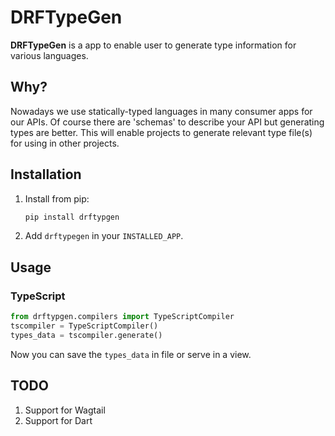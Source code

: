 # DRFTypeGen

**DRFTypeGen** is a app to enable user to generate type information for various languages.

## Why?
Nowadays we use statically-typed languages in many consumer apps for our APIs. Of course there are 'schemas' to describe your API but generating types are better. This will enable projects to generate relevant type file(s) for using in other projects.

## Installation
1. Install from pip:

   ```bash
   pip install drftypgen
   ```

2.  Add `drftypegen` in your `INSTALLED_APP`.

## Usage
### TypeScript
```python
from drftypgen.compilers import TypeScriptCompiler
tscompiler = TypeScriptCompiler()
types_data = tscompiler.generate()

```
Now you can save the `types_data` in file or serve in a view.

## TODO
1. Support for Wagtail
2. Support for Dart
